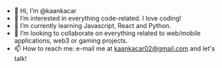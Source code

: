 - 👋 Hi, I’m @kaankacar
- 👀 I’m interested in everything code-related. I love coding!
- 🌱 I’m currently learning Javascript, React and Python.
- 💞️ I’m looking to collaborate on everything related to web/mobile applications, web3 or gaming projects.
- 📫 How to reach me: e-mail me at kaankacar02@gmail.com and let's talk!
